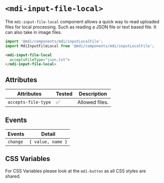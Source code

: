 # `<mdi-input-file-local>`

The `mdi-input-file-local` component allows a quick way to read uploaded files for local processing. Such as reading a JSON file or text based file. It can also take in image files.

```typescript
import '@mdi/components/mdi/inputLocalFile';
import MdiInputFileLocal from '@mdi/components/mdi/inputLocalFile';
```

```html
<mdi-input-file-local
  acceptsFileType="json,txt">
</mdi-input-file-local>
```

## Attributes

| Attributes          | Tested   | Description |
| ------------------- | -------- | ----------- |
| `accepts-file-type` | &#x2705; | Allowed files. |

## Events

| Events     | Detail |
| ---------- | ------ |
| `change`   | `{ value, name }` |

## CSS Variables

For CSS Variables please look at the `mdi-button` as all CSS styles are shared.